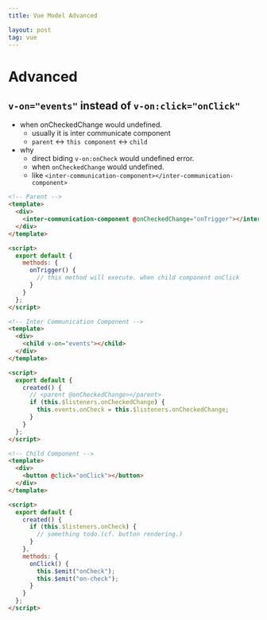 ```yaml
---
title: Vue Model Advanced

layout: post
tag: vue
---
```


# Advanced

## `v-on="events"` instead of `v-on:click="onClick"`

- when onCheckedChange would undefined.
  - usually it is inter communicate component
  - `parent` <-> `this component` <-> `child`
- why
  - direct biding `v-on:onCheck` would undefined error.
  - when `onCheckedChange` would undefined.
  - like `<inter-communication-component></inter-communication-component>`

```html
<!-- Parent -->
<template>
  <div>
    <inter-communication-component @onCheckedChange="onTrigger"></inter-communication-component>
  </div>
</template>

<script>
  export default {
    methods: {
      onTrigger() {
        // this method will execute. when child component onClick
      }
    }
  };
</script>

<!-- Inter Communication Component -->
<template>
  <div>
    <child v-on="events"></child>
  </div>
</template>

<script>
  export default {
    created() {
      // <parent @onCheckedChange></parent>
      if (this.$listeners.onCheckedChange) {
        this.events.onCheck = this.$listeners.onCheckedChange;
      }
    }
  };
</script>

<!-- Child Component -->
<template>
  <div>
    <button @click="onClick"></button>
  </div>
</template>

<script>
  export default {
    created() {
      if (this.$listeners.onCheck) {
        // something todo.(cf. button rendering.)
      }
    },
    methods: {
      onClick() {
        this.$emit("onCheck");
        this.$emit("on-check");
      }
    }
  };
</script>
```
